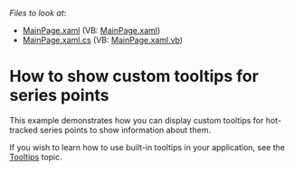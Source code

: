 <!-- default file list -->
*Files to look at*:

* [MainPage.xaml](./CS/ToolTipsExample/MainPage.xaml) (VB: [MainPage.xaml](./VB/ToolTipsExample/MainPage.xaml))
* [MainPage.xaml.cs](./CS/ToolTipsExample/MainPage.xaml.cs) (VB: [MainPage.xaml.vb](./VB/ToolTipsExample/MainPage.xaml.vb))
<!-- default file list end -->
# How to show custom tooltips for series points


<p>This example demonstrates how you can display custom tooltips for hot-tracked series points to show information about them.</p><p>If you wish to learn how to use built-in tooltips in your application, see the <a href="http://help.devexpress.com/#Silverlight/CustomDocument6135"><u>Tooltips</u></a> topic. </p><br />


<br/>


